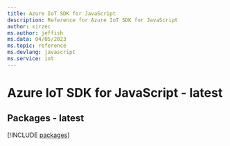 ```yaml
---
title: Azure IoT SDK for JavaScript
description: Reference for Azure IoT SDK for JavaScript
author: xirzec
ms.author: jeffish
ms.data: 04/05/2023
ms.topic: reference
ms.devlang: javascript
ms.service: iot
---
```

# Azure IoT SDK for JavaScript - latest
## Packages - latest
[!INCLUDE [packages](iot-index.md)]